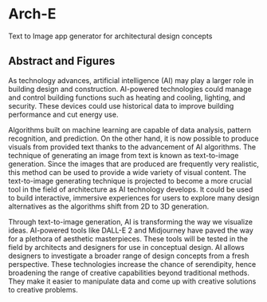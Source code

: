 # Arch-E
Text to Image app generator for architectural design concepts

## Abstract and Figures
As technology advances, artificial intelligence (AI) may play a larger role in building design and construction. 
AI-powered technologies could manage and control building functions such as heating and cooling, lighting, and security. 
These devices could use historical data to improve building performance and cut energy use.

Algorithms built on machine learning are capable of data analysis, pattern recognition, and prediction. 
On the other hand, it is now possible to produce visuals from provided text thanks to the advancement of AI algorithms. 
The technique of generating an image from text is known as text-to-image generation. 
Since the images that are produced are frequently very realistic, this method can be used to provide a wide variety of visual content. 
The text-to-image generating technique is projected to become a more crucial tool in the field of architecture as AI technology develops. 
It could be used to build interactive, immersive experiences for users to explore many design alternatives as the algorithms shift from 2D to 3D generation.

Through text-to-image generation, AI is transforming the way we visualize ideas. 
AI-powered tools like DALL-E 2 and Midjourney have paved the way for a plethora of aesthetic masterpieces. 
These tools will be tested in the field by architects and designers for use in conceptual design. 
AI allows designers to investigate a broader range of design concepts from a fresh perspective. 
These technologies increase the chance of serendipity, hence broadening the range of creative capabilities beyond traditional methods. 
They make it easier to manipulate data and come up with creative solutions to creative problems. 
